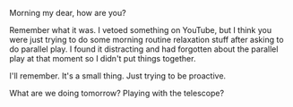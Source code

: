 
Morning my dear, how are you? 

Remember what it was. I vetoed something on YouTube, but I think you were just trying to do some morning routine relaxation stuff after asking to do parallel play. I found it distracting and had forgotten about the parallel play at that moment so I didn't put things together. 

I'll remember. It's a small thing. Just trying to be proactive.

What are we doing tomorrow? Playing with the telescope?



